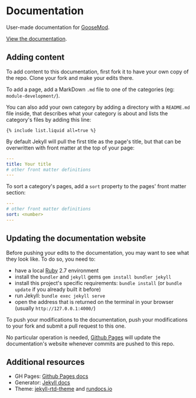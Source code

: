 # Documentation

User-made documentation for [GooseMod](https://goosemod.com).

[View the documentation](https://novagm.github.io/Documentation).

## Adding content

To add content to this documentation, first fork it to have your own copy of
the repo. Clone your fork and make your edits there.

To add a page, add a MarkDown `.md` file to one of the categories
(eg: `module-development/`).

You can also add your own category by adding a directory with a `README.md`
file inside, that describes what your category is about and lists the
category's files by adding this line:

```
{% include list.liquid all=true %}
```

By default Jekyll will pull the first title as the page's title, but that can
be overwritten with front matter at the top of your page:

```yaml
---
title: Your title
# other front matter definitions
---

```

To sort a category's pages, add a `sort` property to the pages' front matter
section:

```yaml
---
# other front matter definitions
sort: <number>
---

```

## Updating the documentation website

Before pushing your edits to the documentation, you may want to see what they
look like. To do so, you need to:

- have a local [Ruby](https://www.ruby-lang.org) 2.7 environment
- install the `bundler` and `jekyll` gems
  `gem install bundler jekyll`
- install this project's specific requirements:
  `bundle install` (or `bundle update` if you already built it before)
- run Jekyll:
  `bundle exec jekyll serve`
- open the address that is returned on the terminal in your browser
  (usually `http://127.0.0.1:4000/`)

To push your modifications to the documentation, push your modifications to
your fork and submit a pull request to this one.

No particular operation is needed, [Github Pages](https://pages.github.com)
will update the documentation's website whenever commits are pushed to this
repo.

## Additional resources

- GH Pages: [Github Pages docs](https://docs.github.com/en/github/working-with-github-pages/setting-up-a-github-pages-site-with-jekyll)
- Generator: [Jekyll docs](https://jekyllrb.com/docs/)
- Theme: [jekyll-rtd-theme](https://jekyll-rtd-theme.rundocs.io/) and
  [rundocs.io](https://rundocs.io/)

